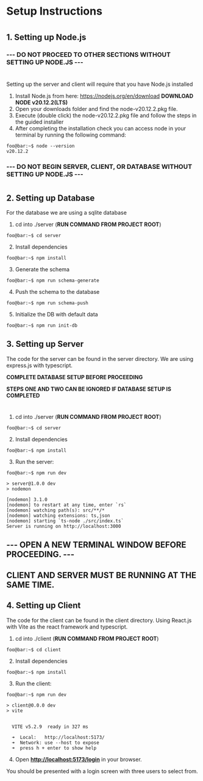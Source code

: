 # Setup Instructions

#

## 1. Setting up Node.js

### --- DO NOT PROCEED TO OTHER SECTIONS WITHOUT SETTING UP NODE.JS ---

#

Setting up the server and client will require that you have Node.js installed

1. Install Node.js from here: https://nodejs.org/en/download **DOWNLOAD NODE v20.12.2(LTS)**
2. Open your downloads folder and find the node-v20.12.2.pkg file.
3. Execute (double click) the node-v20.12.2.pkg file and follow the steps in the guided installer
4. After completing the installation check you can access node in your terminal by running the following command:

```console
foo@bar:~$ node --version
v20.12.2
```

### --- DO NOT BEGIN SERVER, CLIENT, OR DATABASE WITHOUT SETTING UP NODE.JS ---

#

## 2. Setting up Database

For the database we are using a sqlite database

1. cd into ./server (**RUN COMMAND FROM PROJECT ROOT**)

```console
foo@bar:~$ cd server
```

2. Install dependencies

```console
foo@bar:~$ npm install
```

3. Generate the schema

```console
foo@bar:~$ npm run schema-generate
```

4. Push the schema to the database

```console
foo@bar:~$ npm run schema-push
```

5. Initialize the DB with default data

```console
foo@bar:~$ npm run init-db
```

## 3. Setting up Server

The code for the server can be found in the server directory. We are using express.js with typescript.

**COMPLETE DATABASE SETUP BEFORE PROCEEDING**

**STEPS ONE AND TWO CAN BE IGNORED IF DATABASE SETUP IS COMPLETED**

#

1. cd into ./server (**RUN COMMAND FROM PROJECT ROOT**)

```console
foo@bar:~$ cd server
```

2. Install dependencies

```console
foo@bar:~$ npm install
```

3. Run the server:

```console
foo@bar:~$ npm run dev

> server@1.0.0 dev
> nodemon

[nodemon] 3.1.0
[nodemon] to restart at any time, enter `rs`
[nodemon] watching path(s): src/**/*
[nodemon] watching extensions: ts,json
[nodemon] starting `ts-node ./src/index.ts`
Server is running on http://localhost:3000
```

## --- OPEN A NEW TERMINAL WINDOW BEFORE PROCEEDING. ---

## CLIENT AND SERVER MUST BE RUNNING AT THE SAME TIME.

## 4. Setting up Client

The code for the client can be found in the client directory. Using React.js with Vite as the react framework and typescript.

1. cd into ./client (**RUN COMMAND FROM PROJECT ROOT**)

```console
foo@bar:~$ cd client
```

2. Install dependencies

```console
foo@bar:~$ npm install
```

3. Run the client:

```console
foo@bar:~$ npm run dev

> client@0.0.0 dev
> vite


  VITE v5.2.9  ready in 327 ms

  ➜  Local:   http://localhost:5173/
  ➜  Network: use --host to expose
  ➜  press h + enter to show help
```

4. Open **<http://localhost:5173/login>** in your browser.

You should be presented with a login screen with three users to select from.
